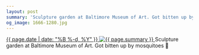 ```yaml
---
layout: post
summary: 'Sculpture garden at Baltimore Museum of Art. Got bitten up by mosquitoes 🦟'
og_image: 1666-1280.jpg
---
```


<p>
 <time>
  <a href="/1666">
   {{ page.date | date: "%B %-d, %Y" }}
  </a>
 </time>
 <a href="/1666">
  <img alt="{{ page.summary }}" data-taken="8/7/2022" sizes="(min-width: 700px) 50vw, calc(100vw - 2rem)" src="{{ site.assets_url }}/1666-640.jpg" srcset="{{ site.assets_url }}/1666-320.jpg 320w, {{ site.assets_url }}/1666-640.jpg 640w, {{ site.assets_url }}/1666-960.jpg 960w, {{ site.assets_url }}/1666-1280.jpg 1280w"/>
 </a>
 <span>
  Sculpture garden at Baltimore Museum of Art. Got bitten up by mosquitoes 🦟
 </span>
</p>
